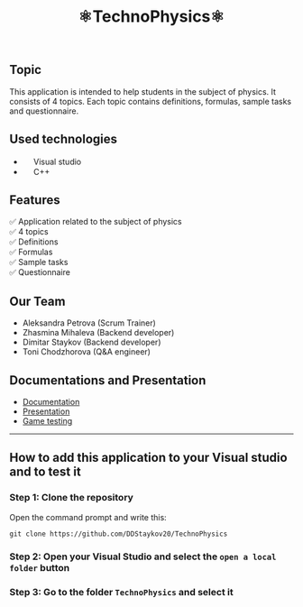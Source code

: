 <h1 align="center" >⚛️TechnoPhysics⚛️</h1>
<br>

## Topic
This application is intended to help students in the subject of physics. It consists of 4 topics. Each topic contains definitions, formulas, sample tasks and questionnaire.

## Used technologies
- <img src="https://upload.wikimedia.org/wikipedia/commons/thumb/5/59/Visual_Studio_Icon_2019.svg/1200px-Visual_Studio_Icon_2019.svg.png" width="15" height="15"> Visual studio
- <img src="https://upload.wikimedia.org/wikipedia/commons/1/18/ISO_C%2B%2B_Logo.svg" width="15" height="15"> C++

## Features
✅ Application related to the subject of physics <br>
✅ 4 topics <br>
✅ Definitions <br>
✅ Formulas <br>
✅ Sample tasks <br>
✅ Questionnaire

## Our Team
- Aleksandra Petrova (Scrum Trainer)
- Zhasmina Mihaleva (Backend developer)
- Dimitar Staykov (Backend developer)
- Toni Chodzhorova (Q&A engineer)

## Documentations and Presentation
- [Documentation](https://codingburgas-my.sharepoint.com/:w:/g/personal/zsmihaleva20_codingburgas_bg/EcZk17TTh0VOqpcEql7rFJgB7LtMwSq1a5erWwwrpJUXVQ?e=XpgpDv)
- [Presentation](https://codingburgas-my.sharepoint.com/:p:/g/personal/zsmihaleva20_codingburgas_bg/EX6DtHVtAxdJvWYon2CiwCUBvmpcVrSC33eYoJLwa5zwaQ?e=xmXcP1)
- [Game testing](https://codingburgas-my.sharepoint.com/:x:/g/personal/zsmihaleva20_codingburgas_bg/EWbMV_YCqx5OkEHSrEVIqBMBEEmLZDLywSBbdOZiUwdQGw?e=2eu7Oy)

***
## How to add this application to your Visual studio and to test it

### Step 1: Clone the repository

Open the command prompt and write this:

`git clone https://github.com/DDStaykov20/TechnoPhysics`

### Step 2: Open your Visual Studio and select the `open a local folder` button

### Step 3: Go to the folder `TechnoPhysics` and select it
